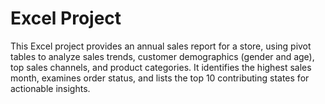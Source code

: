 # Excel Project
This Excel project provides an annual sales report for a store, using pivot tables to analyze sales trends, customer demographics
(gender and age), top sales channels, and product categories. It identifies the highest sales month, examines order status, and lists the
top 10 contributing states for actionable insights.
